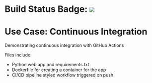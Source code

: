 # Build Status Badge: ![](https://github.com/automate6500/python-web-app-cicd/workflows/Pipeline/badge.svg)

# Use Case: Continuous Integration
Demonstrating continuous integration with GitHub Actions

Files include:

- Python web app and requirements.txt
- Dockerfile for creating a container for the app
- CI/CD pipeline styled workflow triggered on push
